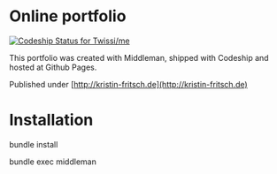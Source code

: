 Online portfolio
================



[ ![Codeship Status for Twissi/me](https://codeship.io/projects/10908950-19a8-0132-515f-0a39251edeca/status)](https://codeship.io/projects/34447)

This portfolio was created with Middleman, shipped with Codeship and hosted at Github Pages.

Published under [http://kristin-fritsch.de](http://kristin-fritsch.de)

Installation
============

bundle install

bundle exec middleman
